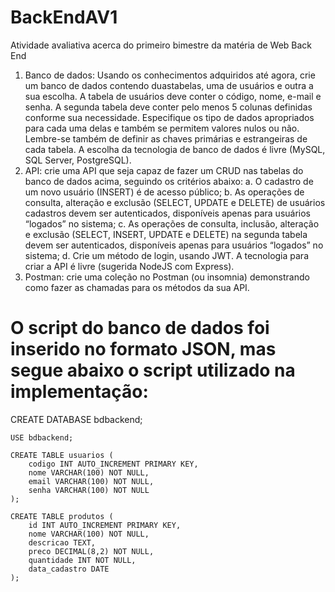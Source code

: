 # BackEndAV1
Atividade avaliativa acerca do primeiro bimestre da matéria de  Web Back End
1. Banco de dados: Usando os conhecimentos adquiridos até agora, crie um banco de dados
contendo duastabelas, uma de usuários e outra a sua escolha. A tabela de usuários deve conter
o código, nome, e-mail e senha. A segunda tabela deve conter pelo menos 5 colunas definidas
conforme sua necessidade. Especifique os tipo de dados apropriados para cada uma delas e
também se permitem valores nulos ou não. Lembre-se também de definir as chaves primárias
e estrangeiras de cada tabela. A escolha da tecnologia de banco de dados é livre (MySQL, SQL
Server, PostgreSQL).
2. API: crie uma API que seja capaz de fazer um CRUD nas tabelas do banco de dados acima,
seguindo os critérios abaixo:
a. O cadastro de um novo usuário (INSERT) é de acesso público;
b. As operações de consulta, alteração e exclusão (SELECT, UPDATE e DELETE) de
usuários cadastros devem ser autenticados, disponíveis apenas para usuários
“logados” no sistema;
c. As operações de consulta, inclusão, alteração e exclusão (SELECT, INSERT, UPDATE e
DELETE) na segunda tabela devem ser autenticados, disponíveis apenas para usuários
“logados” no sistema;
d. Crie um método de login, usando JWT.
A tecnologia para criar a API é livre (sugerida NodeJS com Express).
3. Postman: crie uma coleção no Postman (ou insomnia) demonstrando como fazer as chamadas
para os métodos da sua API.
# O script do banco de dados foi inserido no formato JSON, mas segue abaixo o script utilizado na implementação:
CREATE DATABASE bdbackend;
```
USE bdbackend;

CREATE TABLE usuarios (
    codigo INT AUTO_INCREMENT PRIMARY KEY,
    nome VARCHAR(100) NOT NULL,
    email VARCHAR(100) NOT NULL,
    senha VARCHAR(100) NOT NULL
);

CREATE TABLE produtos (
    id INT AUTO_INCREMENT PRIMARY KEY,
    nome VARCHAR(100) NOT NULL,
    descricao TEXT,
    preco DECIMAL(8,2) NOT NULL,
    quantidade INT NOT NULL,
    data_cadastro DATE
);
````

